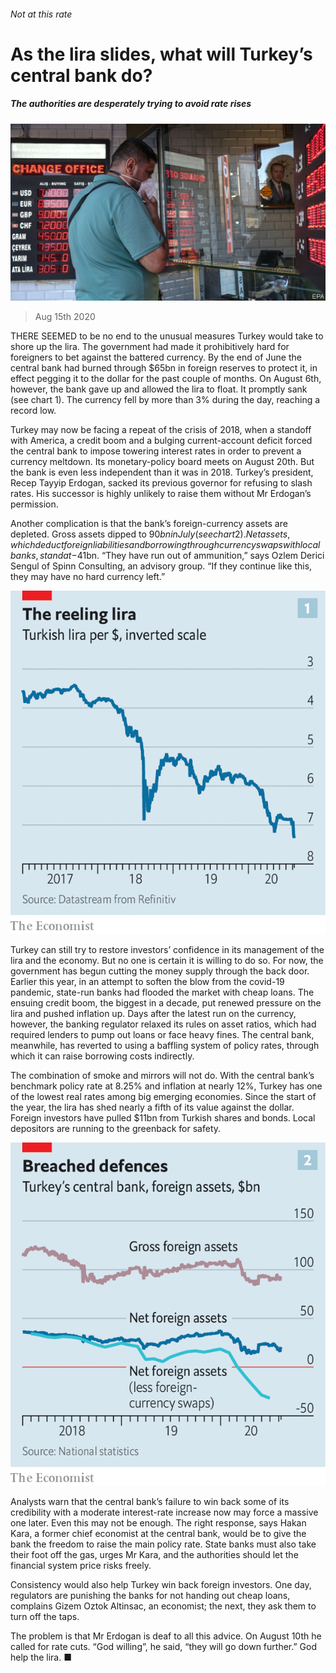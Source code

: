 ###### Not at this rate

# As the lira slides, what will Turkey’s central bank do? 

##### The authorities are desperately trying to avoid rate rises 

![image](images/20200815_FNP502.jpg) 

> Aug 15th 2020 

THERE SEEMED to be no end to the unusual measures Turkey would take to shore up the lira. The government had made it prohibitively hard for foreigners to bet against the battered currency. By the end of June the central bank had burned through $65bn in foreign reserves to protect it, in effect pegging it to the dollar for the past couple of months. On August 6th, however, the bank gave up and allowed the lira to float. It promptly sank (see chart 1). The currency fell by more than 3% during the day, reaching a record low.

Turkey may now be facing a repeat of the crisis of 2018, when a standoff with America, a credit boom and a bulging current-account deficit forced the central bank to impose towering interest rates in order to prevent a currency meltdown. Its monetary-policy board meets on August 20th. But the bank is even less independent than it was in 2018. Turkey’s president, Recep Tayyip Erdogan, sacked its previous governor for refusing to slash rates. His successor is highly unlikely to raise them without Mr Erdogan’s permission.


Another complication is that the bank’s foreign-currency assets are depleted. Gross assets dipped to $90bn in July (see chart 2). Net assets, which deduct foreign liabilities and borrowing through currency swaps with local banks, stand at -$41bn. “They have run out of ammunition,” says Ozlem Derici Sengul of Spinn Consulting, an advisory group. “If they continue like this, they may have no hard currency left.”

![image](images/20200815_FNC156.png) 


Turkey can still try to restore investors’ confidence in its management of the lira and the economy. But no one is certain it is willing to do so. For now, the government has begun cutting the money supply through the back door. Earlier this year, in an attempt to soften the blow from the covid-19 pandemic, state-run banks had flooded the market with cheap loans. The ensuing credit boom, the biggest in a decade, put renewed pressure on the lira and pushed inflation up. Days after the latest run on the currency, however, the banking regulator relaxed its rules on asset ratios, which had required lenders to pump out loans or face heavy fines. The central bank, meanwhile, has reverted to using a baffling system of policy rates, through which it can raise borrowing costs indirectly.

The combination of smoke and mirrors will not do. With the central bank’s benchmark policy rate at 8.25% and inflation at nearly 12%, Turkey has one of the lowest real rates among big emerging economies. Since the start of the year, the lira has shed nearly a fifth of its value against the dollar. Foreign investors have pulled $11bn from Turkish shares and bonds. Local depositors are running to the greenback for safety.

![image](images/20200815_FNC174.png) 


Analysts warn that the central bank’s failure to win back some of its credibility with a moderate interest-rate increase now may force a massive one later. Even this may not be enough. The right response, says Hakan Kara, a former chief economist at the central bank, would be to give the bank the freedom to raise the main policy rate. State banks must also take their foot off the gas, urges Mr Kara, and the authorities should let the financial system price risks freely.

Consistency would also help Turkey win back foreign investors. One day, regulators are punishing the banks for not handing out cheap loans, complains Gizem Oztok Altinsac, an economist; the next, they ask them to turn off the taps.

The problem is that Mr Erdogan is deaf to all this advice. On August 10th he called for rate cuts. “God willing”, he said, “they will go down further.” God help the lira. ■


